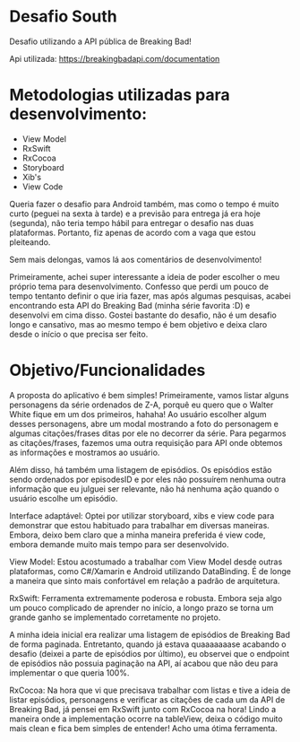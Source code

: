 # Desafio South
 Desafio utilizando a API pública de Breaking Bad!

Api utilizada: https://breakingbadapi.com/documentation

# Metodologias utilizadas para desenvolvimento:
- View Model
- RxSwift
- RxCocoa
- Storyboard
- Xib's
- View Code

Queria fazer o desafio para Android também, mas como o tempo é muito curto (peguei na sexta à tarde) e a previsão para entrega já era hoje (segunda), não teria tempo hábil para entregar o desafio nas duas plataformas. Portanto, fiz apenas de acordo com a vaga que estou pleiteando.

Sem mais delongas, vamos lá aos comentários de desenvolvimento!

Primeiramente, achei super interessante a ideia de poder escolher o meu próprio tema para desenvolvimento. Confesso que perdi um pouco de tempo tentanto definir o que iria fazer, mas após algumas pesquisas, acabei encontrando esta API do Breaking Bad (minha série favorita :D) e desenvolvi em cima disso. Gostei bastante do desafio, não é um desafio longo e cansativo, mas ao mesmo tempo é bem objetivo e deixa claro desde o início o que precisa ser feito.



# Objetivo/Funcionalidades 

A proposta do aplicativo é bem simples! Primeiramente, vamos listar alguns personagens da série ordenados de Z-A, porquê eu quero que o Walter White fique em um dos primeiros, hahaha! Ao usuário escolher algum desses personagens, abre um modal mostrando a foto do personagem e algumas citações/frases ditas por ele no decorrer da série. 
Para pegarmos as citações/frases, fazemos uma outra requisição para API onde obtemos as informações e mostramos ao usuário.

Além disso, há também uma listagem de episódios. Os episódios estão sendo ordenados por episodesID e por eles não possuírem nenhuma outra informação que eu julguei ser relevante, não há nenhuma ação quando o usuário escolhe um episódio.


Interface adaptável: Optei por utilizar storyboard, xibs e view code para demonstrar que estou habituado para trabalhar em diversas maneiras. Embora, deixo bem claro que a minha maneira preferida é view code, embora demande muito mais tempo para ser desenvolvido.

View Model: Estou acostumado a trabalhar com View Model desde outras plataformas, como C#/Xamarin e Android utilizando DataBinding. É de longe a maneira que sinto mais confortável em relação a padrão de arquitetura.

RxSwift: Ferramenta extremamente poderosa e robusta. Embora seja algo um pouco complicado de aprender no início, a longo prazo se torna um grande ganho se implementado corretamente no projeto. 

A minha ideia inicial era realizar uma listagem de episódios de Breaking Bad de forma paginada. Entretanto, quando já estava quaaaaaaase acabando o desafio (deixei a parte de episódios por último), eu observei que o endpoint de episódios não possuia paginação na API, aí acabou que não deu para implementar o que queria 100%. 


RxCocoa: Na hora que vi que precisava trabalhar com listas e tive a ideia de listar episódios, personagens e verificar as citações de cada um da API de Breaking Bad, já pensei em RxSwift junto com RxCocoa na hora! Lindo a maneira onde a implementação ocorre na tableView, deixa o código muito mais clean e fica bem simples de entender! Acho uma ótima ferramenta.


